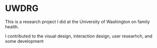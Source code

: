 # UWDRG

<p>This is a research project I did at the University of Washington on family health. </p>
<p>I contributed to the visual design, interaction design, user researhch, and some development </p>
